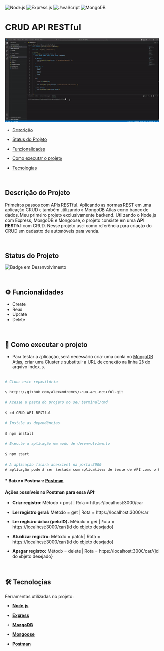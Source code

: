 ![Node.js](https://img.shields.io/badge/Node.js-43853D?style=for-the-badge&logo=node.js&logoColor=white)
![Express.js](https://img.shields.io/badge/Express.js-404D59?style=for-the-badge)
![JavaScript](https://img.shields.io/badge/javascript-%23323330.svg?style=for-the-badge&logo=javascript&logoColor=%23F7DF1E)
![MongoDB](https://img.shields.io/badge/MongoDB-4EA94B?style=for-the-badge&logo=mongodb&logoColor=white)


#  CRUD API RESTful

![project-demo](https://raw.githubusercontent.com/alexandremcs/CRUD-API-RESTful/main/assets/project-demo-gif.gif)

- [Descrição](#descrição-do-projeto)

- [Status do Projeto](#status-do-projeto)

- [Funcionalidades](#⚙️-funcionalidades)

- [Como executar o projeto](#🚀-como-executar-o-projeto)

- [Tecnologias](#🛠-tecnologias)

<br>

##  Descrição do Projeto

Primeiros passos com APIs RESTful. Aplicando as normas REST em uma aplicação CRUD e também utilizando o MongoDB Atlas como banco de dados. Meu primeiro projeto exclusivamente backend. Utilizando o Node.js com Express, MongoDB e Mongoose, o projeto consiste em uma **API RESTful** com CRUD. Nesse projeto usei como referência para criação do CRUD um cadastro de automóveis para venda.

<br>

##  Status do Projeto

![Badge em Desenvolvimento](http://img.shields.io/static/v1?label=STATUS&message=FINALIZADO&color=GREEN&style=for-the-badge)

<br>

##  ⚙️ Funcionalidades
- Create
- Read
- Update
- Delete

<br>

##  🚀 Como executar o projeto

* Para testar a aplicação, será necessário criar uma conta no [MongoDB Atlas](https://www.mongodb.com/atlas), criar uma Cluster e substituir a URL de conexão na linha 28 do arquivo index.js.

```bash

# Clone este repositório

$ https://github.com/alexandremcs/CRUD-API-RESTful.git

# Acesse a pasta do projeto no seu terminal/cmd

$ cd CRUD-API-RESTful

# Instale as dependências

$ npm install

# Execute a aplicação em modo de desenvolvimento

$ npm start

# A aplicação ficará acessível na porta:3000
A aplicação poderá ser testada com aplicativos de teste de API como o Postman (link abaixo).

```
#### * Baixe o Postman:  [ Postman ](https://www.postman.com/)

#### Ações possíveis no Postman para essa API:

- **Criar registro:**
Método  = post | 
Rota = https://localhost:3000/car

- **Ler registro geral:**
Método  = get | 
Rota = https://localhost:3000/car

- **Ler registro único (pelo ID):**
Método  = get | 
Rota = https://localhost:3000/car/{id do objeto desejado}

- **Atualizar registro:**
Método  = patch | 
Rota = https://localhost:3000/car/{id do objeto desejado}

- **Apagar registro:**
Método  = delete | 
Rota = https://localhost:3000/car/{id do objeto desejado}


<br>

##  🛠 Tecnologias

Ferramentas utilizadas no projeto:

- **[Node.js](https://nodejs.org/)**

- **[Express](https://expressjs.com/)**

- **[MongoDB](https://www.mongodb.com/)**

- **[Mongoose](https://mongoosejs.com/)**

- **[Postman](https://www.postman.com/)**
